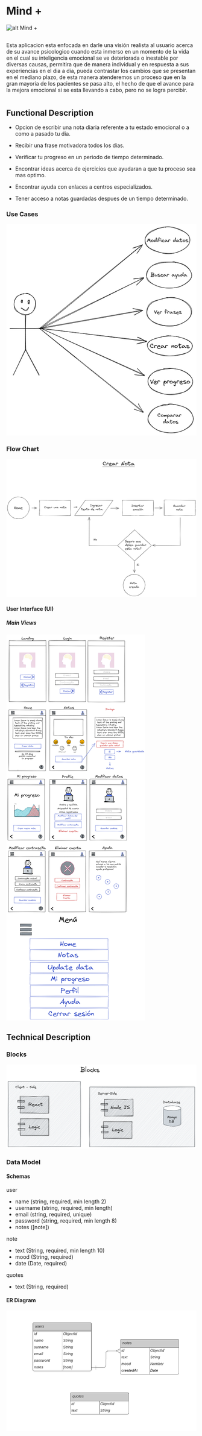 # Mind +

![alt Mind +](https://media4.giphy.com/media/fsbKeqwwkmE6LodM3T/giphy.gif?cid=ecf05e47swya8ihdvhllhj95v40x4oduqf9fopovvyd0r7dg&rid=giphy.gif&ct=g)



## 
Esta aplicacion esta enfocada en darle una visión realista al usuario acerca de su avance psicologico cuando esta inmerso en un momento de la vida en el cual su inteligencia emocional se ve deteriorada o inestable por diversas causas, permitira que de manera individual y en respuesta a sus experiencias en el dia a dia, pueda contrastar los cambios que se presentan en el mediano plazo, de esta manera atenderemos un proceso que en la gran mayoria de los pacientes se pasa alto, el hecho de que el avance para la mejora emocional si se esta llevando a cabo, pero no se logra percibir.


#
## Functional Description

 - Opcion de escribir una nota diaria referente a tu estado emocional o a como a pasado tu dia. 

 - Recibir una frase motivadora todos los dias.

 - Verificar tu progreso en un periodo de tiempo determinado.

 - Encontrar ideas acerca de ejercicios que ayudaran a que tu proceso sea mas optimo.

 - Encontrar ayuda con enlaces a centros especializados.

 - Tener acceso a notas guardadas despues de un tiempo determinado.

### Use Cases

![alt Main Views](use-cases.png)

### Flow Chart

![alt Main Views](flowChart.png)


#### User Interface (UI)
##### Main Views

![alt Main Views](menu.png)


## Technical Description

### Blocks

![alt Main Views](blocks.png)

### Data Model

#### Schemas

user
- name (string, required, min length 2)
- username (string, required, min length)
- email (string, required, unique)
- password (string, required, min length 8)
- notes ([note])

note
- text (String, required, min length 10)
- mood (String, required)
- date (Date, required)

quotes
- text (String, required)

#### ER Diagram

![alt Main Views](SchemasDiagram.png)